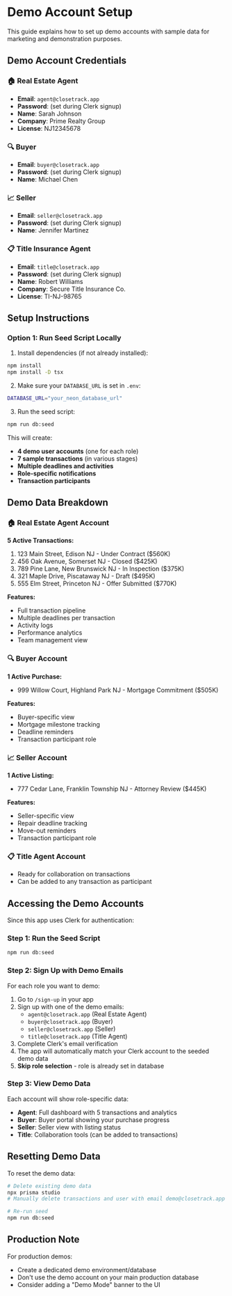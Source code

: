 # Demo Account Setup

This guide explains how to set up demo accounts with sample data for marketing and demonstration purposes.

## Demo Account Credentials

### 🏠 Real Estate Agent
- **Email**: `agent@closetrack.app`
- **Password**: (set during Clerk signup)
- **Name**: Sarah Johnson
- **Company**: Prime Realty Group
- **License**: NJ12345678

### 🔍 Buyer
- **Email**: `buyer@closetrack.app`
- **Password**: (set during Clerk signup)
- **Name**: Michael Chen

### 📈 Seller
- **Email**: `seller@closetrack.app`
- **Password**: (set during Clerk signup)
- **Name**: Jennifer Martinez

### 📋 Title Insurance Agent
- **Email**: `title@closetrack.app`
- **Password**: (set during Clerk signup)
- **Name**: Robert Williams
- **Company**: Secure Title Insurance Co.
- **License**: TI-NJ-98765

## Setup Instructions

### Option 1: Run Seed Script Locally

1. Install dependencies (if not already installed):
```bash
npm install
npm install -D tsx
```

2. Make sure your `DATABASE_URL` is set in `.env`:
```bash
DATABASE_URL="your_neon_database_url"
```

3. Run the seed script:
```bash
npm run db:seed
```

This will create:
- **4 demo user accounts** (one for each role)
- **7 sample transactions** (in various stages)
- **Multiple deadlines and activities**
- **Role-specific notifications**
- **Transaction participants**

## Demo Data Breakdown

### 🏠 Real Estate Agent Account
**5 Active Transactions:**
1. 123 Main Street, Edison NJ - Under Contract ($560K)
2. 456 Oak Avenue, Somerset NJ - Closed ($425K)
3. 789 Pine Lane, New Brunswick NJ - In Inspection ($375K)
4. 321 Maple Drive, Piscataway NJ - Draft ($495K)
5. 555 Elm Street, Princeton NJ - Offer Submitted ($770K)

**Features:**
- Full transaction pipeline
- Multiple deadlines per transaction
- Activity logs
- Performance analytics
- Team management view

### 🔍 Buyer Account
**1 Active Purchase:**
- 999 Willow Court, Highland Park NJ - Mortgage Commitment ($505K)

**Features:**
- Buyer-specific view
- Mortgage milestone tracking
- Deadline reminders
- Transaction participant role

### 📈 Seller Account
**1 Active Listing:**
- 777 Cedar Lane, Franklin Township NJ - Attorney Review ($445K)

**Features:**
- Seller-specific view
- Repair deadline tracking
- Move-out reminders
- Transaction participant role

### 📋 Title Agent Account
- Ready for collaboration on transactions
- Can be added to any transaction as participant

## Accessing the Demo Accounts

Since this app uses Clerk for authentication:

### Step 1: Run the Seed Script
```bash
npm run db:seed
```

### Step 2: Sign Up with Demo Emails

For each role you want to demo:

1. Go to `/sign-up` in your app
2. Sign up with one of the demo emails:
   - `agent@closetrack.app` (Real Estate Agent)
   - `buyer@closetrack.app` (Buyer)
   - `seller@closetrack.app` (Seller)
   - `title@closetrack.app` (Title Agent)
3. Complete Clerk's email verification
4. The app will automatically match your Clerk account to the seeded demo data
5. **Skip role selection** - role is already set in database

### Step 3: View Demo Data

Each account will show role-specific data:
- **Agent**: Full dashboard with 5 transactions and analytics
- **Buyer**: Buyer portal showing your purchase progress
- **Seller**: Seller view with listing status
- **Title**: Collaboration tools (can be added to transactions)

## Resetting Demo Data

To reset the demo data:

```bash
# Delete existing demo data
npx prisma studio
# Manually delete transactions and user with email demo@closetrack.app

# Re-run seed
npm run db:seed
```

## Production Note

For production demos:
- Create a dedicated demo environment/database
- Don't use the demo account on your main production database
- Consider adding a "Demo Mode" banner to the UI

